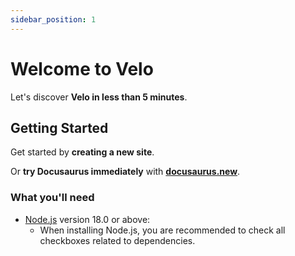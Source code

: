 ```yaml
---
sidebar_position: 1
---
```


# Welcome to Velo

Let's discover **Velo in less than 5 minutes**.

## Getting Started

Get started by **creating a new site**.

Or **try Docusaurus immediately** with **[docusaurus.new](https://docusaurus.new)**.

### What you'll need

-  [Node.js](https://nodejs.org/en/download/) version 18.0 or above:
   -  When installing Node.js, you are recommended to check all checkboxes related to dependencies.
